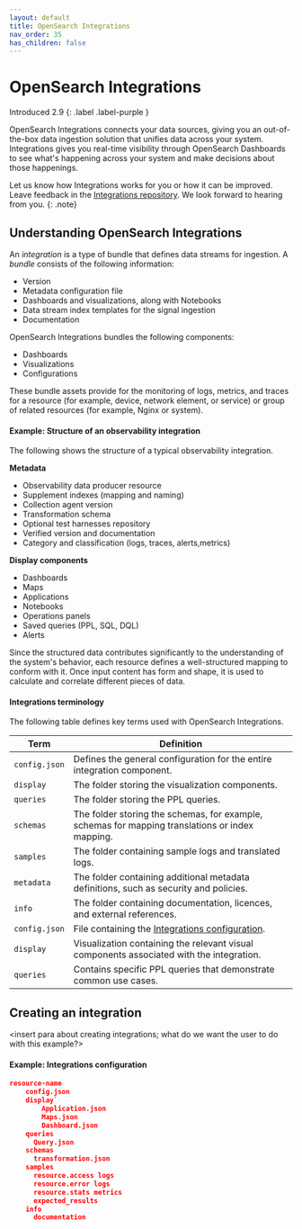 ```yaml
---
layout: default
title: OpenSearch Integrations
nav_order: 35
has_children: false
---
```


# OpenSearch Integrations
Introduced 2.9
{: .label .label-purple }

OpenSearch Integrations connects your data sources, giving you an out-of-the-box data ingestion solution that unifies data across your system. Integrations gives you real-time visibility through OpenSearch Dashboards to see what's happening across your system and make decisions about those happenings.

Let us know how Integrations works for you or how it can be improved. Leave feedback in the [Integrations repository](https://github.com/opensearch-project/observability/tree/e18cf354fd7720a6d5df6a6de5d53e51a9d43127/integrations). We look forward to hearing from you.
{: .note} 

## Understanding OpenSearch Integrations

An _integration_ is a type of bundle that defines data streams for ingestion. A _bundle_ consists of the following information: 

- Version
- Metadata configuration file
- Dashboards and visualizations, along with Notebooks
- Data stream index templates for the signal ingestion
- Documentation

OpenSearch Integrations bundles the following components:

- Dashboards
- Visualizations
- Configurations 

These bundle assets provide for the monitoring of logs, metrics, and traces for a resource (for example, device, network element, or service) or group of related resources (for example, Nginx or system). 

#### Example: Structure of an observability integration

The following shows the structure of a typical observability integration. 

**Metadata**

- Observability data producer resource
- Supplement indexes (mapping and naming)
- Collection agent version
- Transformation schema 
- Optional test harnesses repository
- Verified version and documentation 
- Category and classification (logs, traces, alerts,metrics)

**Display components**

- Dashboards 
- Maps
- Applications
- Notebooks
- Operations panels
- Saved queries (PPL, SQL, DQL)
- Alerts

Since the structured data contributes significantly to the understanding of the system's behavior, each resource defines a well-structured mapping to conform with it. Once input content has form and shape, it is used to calculate and correlate different pieces of data.

#### Integrations terminology

The following table defines key terms used with OpenSearch Integrations.

| Term | Definition|
|------| ----------|
| `config.json` | Defines the general configuration for the entire integration component. |
| `display` | The folder storing the visualization components. |
| `queries` | The folder storing the PPL queries. |
| `schemas` | The folder storing the schemas, for example, schemas for mapping translations or index mapping. |
| `samples` | The folder containing sample logs and translated logs. | 
| `metadata` | The folder containing additional metadata definitions, such as security and policies. |
| `info` | The folder containing documentation, licences, and external references. |
| `config.json` | File containing the [Integrations configuration](https://github.com/opensearch-project/observability/tree/e18cf354fd7720a6d5df6a6de5d53e51a9d43127/integrations/nginx). |
| `display` | Visualization containing the relevant visual components associated with the integration. |
| `queries` | Contains specific PPL queries that demonstrate common use cases. 

## Creating an integration

<insert para about creating integrations; what do we want the user to do with this example?>

#### Example: Integrations configuration 

```json
resource-name
    config.json
    display`
        Application.json
        Maps.json
        Dashboard.json
    queries
      Query.json
    schemas
      transformation.json
    samples
      resource.access logs
      resource.error logs
      resource.stats metrics
      expected_results
    info  
      documentation
```
